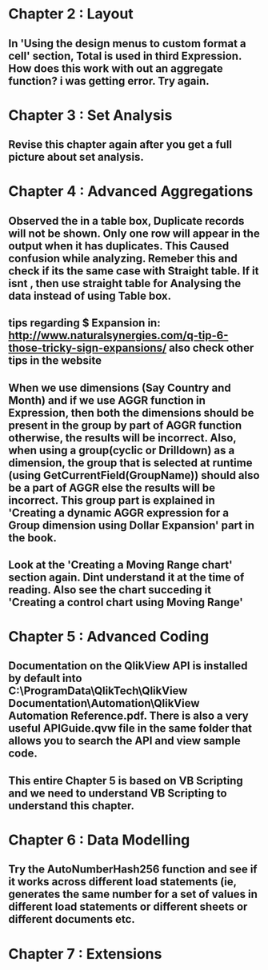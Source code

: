 # Chapter 2 : Layout

## In 'Using the design menus to custom format a cell' section, Total is used in third Expression. How does this work with out an aggregate function? i was getting error. Try again.  

# Chapter 3 : Set Analysis
## Revise this chapter again after you get a full picture about set analysis. 

# Chapter 4 : Advanced Aggregations

## Observed the in a table box, Duplicate records will not be shown. Only one row will appear in the output when it has duplicates. This Caused confusion while analyzing. Remeber this and check if its the same case with Straight table. If it isnt , then use straight table for Analysing the data instead of using Table box. 

## tips regarding $ Expansion in: http://www.naturalsynergies.com/q-tip-6-those-tricky-sign-expansions/ also check other tips in the website

## When we use dimensions (Say Country and Month) and if we use AGGR function in Expression, then both the dimensions should be present in the group by part of AGGR function otherwise, the results will be incorrect. Also, when using a group(cyclic or Drilldown) as a dimension, the group that is selected at runtime (using GetCurrentField(GroupName)) should also be a part of AGGR else the results will be incorrect. This group part is explained in 'Creating a dynamic AGGR expression for a Group dimension using Dollar Expansion' part in the book. 

## Look at the 'Creating a Moving Range chart' section again. Dint understand it at the time of reading. Also see the chart succeding it 'Creating a control chart using Moving Range'

# Chapter 5 : Advanced Coding

## Documentation on the QlikView API is installed by default into C:\ProgramData\QlikTech\QlikView Documentation\Automation\QlikView Automation Reference.pdf. There is also a very useful APIGuide.qvw file in the same folder that allows you to search the API and view sample code.

## This entire Chapter 5 is based on VB Scripting and we need to understand VB Scripting to understand this chapter. 

# Chapter 6 : Data Modelling

## Try the AutoNumberHash256 function and see if it works across different load statements (ie, generates the same number for a set of values in different load statements or different sheets or different documents etc. 

# Chapter 7 : Extensions

##

